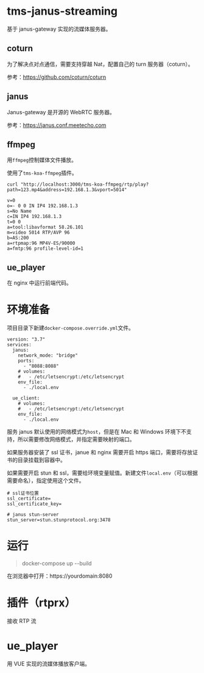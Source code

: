 # tms-janus-streaming

基于 janus-gateway 实现的流媒体服务器。

## coturn

为了解决点对点通信，需要支持穿越 Nat，配置自己的 turn 服务器（coturn）。

参考：https://github.com/coturn/coturn

## janus

Janus-gateway 是开源的 WebRTC 服务器。

参考：https://janus.conf.meetecho.com

## ffmpeg

用`ffmpeg`控制媒体文件播放。

使用了`tms-koa-ffmpeg`插件。

```
curl "http://localhost:3000/tms-koa-ffmpeg/rtp/play?path=123.mp4&address=192.168.1.3&vport=5014"
```

```
v=0
o=- 0 0 IN IP4 192.168.1.3
s=No Name
c=IN IP4 192.168.1.3
t=0 0
a=tool:libavformat 58.26.101
m=video 5014 RTP/AVP 96
b=AS:200
a=rtpmap:96 MP4V-ES/90000
a=fmtp:96 profile-level-id=1
```

## ue_player

在 nginx 中运行前端代码。

# 环境准备

项目目录下新建`docker-compose.override.yml`文件。

```
version: "3.7"
services:
  janus:
    network_mode: "bridge"
    ports:
      - "8088:8088"
    # volumes:
    #   - /etc/letsencrypt:/etc/letsencrypt
    env_file:
      - ./local.env

  ue_client:
    # volumes:
    #   - /etc/letsencrypt:/etc/letsencrypt
    env_file:
      - ./local.env
```

服务 janus 默认使用的网络模式为`host`，但是在 Mac 和 Windows 环境下不支持，所以需要修改网络模式，并指定需要映射的端口。

如果服务器安装了 ssl 证书，janue 和 nginx 需要开启 https 端口，需要将存放证书的目录挂载到容器中。

如果需要开启 stun 和 ssl，需要给环境变量赋值。新建文件`local.env`（可以根据需要命名），指定使用这个文件。

```
# ssl证书位置
ssl_certificate=
ssl_certificate_key=

# janus stun-server
stun_server=stun.stunprotocol.org:3478
```

# 运行

> docker-compose up --build

在浏览器中打开：https://yourdomain:8080

# 插件（rtprx）

接收 RTP 流

# ue_player

用 VUE 实现的流媒体播放客户端。
